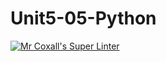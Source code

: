 # Unit5-05-Python
[![Mr Coxall's Super Linter](https://github.com/ICS3U-Programming-MarcusW/Unit5-05-Python/workflows/Mr%20Coxall's%20Super%20Linter/badge.svg)](https://github.com/ICS3U-Programming-MarcusW/Unit5-05-Python/actions/)
